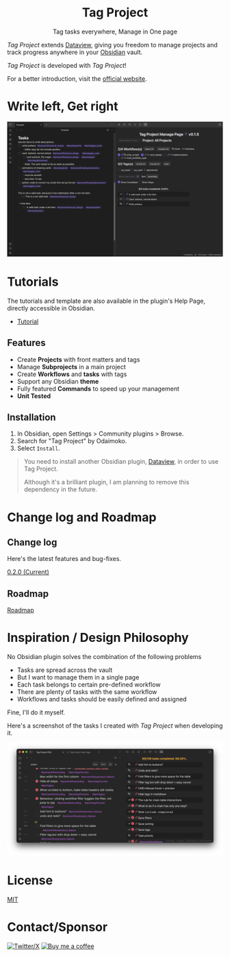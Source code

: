 
<h1 align="center">Tag Project</h1>
<p align="center">Tag tasks everywhere, Manage in One page</p>

*Tag Project* extends [Dataview](https://github.com/blacksmithgu/obsidian-dataview), giving you freedom to manage
projects and track progress anywhere in your [Obsidian](https://obsidian.md/) vault.

*Tag Project* is developed with *Tag Project*!

For a better introduction, visit the [official website](https://imoko.cc/blog/imk/TagProject/TagProject---Introduction).

# Write left, Get right

![Pasted image 20231123153252.png](docs%2FPasted%20image%2020231123153252.png)

# Tutorials

The tutorials and template are also available in the plugin's Help Page, directly accessible in Obsidian.

- [Tutorial](https://imoko.cc/blog/imk/TagProject/Tutorial)

## Features

- Create **Projects** with front matters and tags
- Manage **Subprojects** in a main project
- Create **Workflows** and **tasks** with tags
- Support any Obsidian **theme**
- Fully featured **Commands** to speed up your management
- **Unit Tested**


## Installation

1. In Obsidian, open Settings > Community plugins > Browse.
1. Search for "Tag Project" by Odaimoko.
1. Select `Install`.

> You need to install another Obsidian plugin, [Dataview](https://github.com/blacksmithgu/obsidian-dataview), in order
> to use Tag Project.
>
> Although it's a brilliant plugin, I am planning to remove this dependency in the future.

# Change log and Roadmap

## Change log

Here's the latest features and bug-fixes.

[0.2.0 (Current)](https://imoko.cc/blog/imk/TagProject/TagProject---Change-log-and-Roadmap#020-current)

## Roadmap

[Roadmap](https://imoko.cc/blog/imk/TagProject/TagProject---Change-log-and-Roadmap#roadmap)

# Inspiration / Design Philosophy

No Obsidian plugin solves the combination of the following problems

- Tasks are spread across the vault
- But I want to manage them in a single page
- Each task belongs to certain pre-defined workflow
- There are plenty of tasks with the same workflow
- Workflows and tasks should be easily defined and assigned

Fine, I'll do it myself.

Here's a screenshot of the tasks I created with *Tag Project* when developing it.

![Pasted image 20231124193458.png](docs%2FPasted%20image%2020231124193458.png)

# License

[MIT](LICENSE)

# Contact/Sponsor

[![Twitter/X](https://img.shields.io/badge/TianFF14-white?logo=twitter)](https://twitter.com/TianFF14)
[![Buy me a coffee](https://img.shields.io/badge/-buy_me_a%C2%A0coffee-white?logo=kofi)](https://ko-fi.com/odaimoko)
